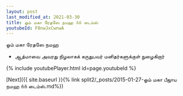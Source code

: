 ```yaml
---
layout: post
last_modified_at: 2021-03-30
title: ஓம் மகா ரேதஸே நமஹ ௧௧ டைம்ஸ்
youtubeId: F8nwJxCwnwA
---
```

 
 
 ஓம் மகா ரேதஸே நமஹ  
 
 -  ஆத்மாவை அவரது நிழலாகக் கருதுபவர் மனிதர்களுக்குள் நுழைகிறார் 
 
  
 
  
 
 
 
 
 
 


{% include youtubePlayer.html id=page.youtubeId %}
 
[Next]({{ site.baseurl }}{% link  split2/_posts/2015-01-27-ஓம் மகா பீஜாய நமஹ ௧௧ டைம்ஸ்.md%})
 
